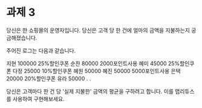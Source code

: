 # 과제 3

당신은 한 쇼핑몰의 운영자입니다. 당신은 고객 당 한 건에 얼마의 금액을 지불하는지 궁금해졌습니다.

주어진 로그는 다음과 같습니다.


지현 100000 25%할인쿠폰
순찬 80000 2000포인트사용
혜미 45000 25%할인쿠폰
다정 25000 10%할인쿠폰
혜원 50000
혜진 50000 5000포인트사용
은택 20000 20%할인쿠폰
유라 50000
.
.


당신은 고객마다 한 건 당 '실제 지불한' 금액의 평균을 구하려고 합니다. 이를 맵리듀스를 사용하여 구현해보세요.
